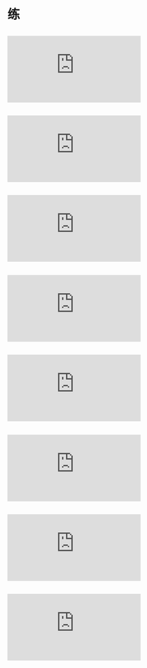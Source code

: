 # 练
## ![LeetCode234.回文链表](https://github.com/zhangsui1997/Coding-record/blob/master/Now%20or%20never/LeetCode234.回文链表.md)
## ![将单向链表按某值划分为左边小，中间相等，右边大的形式](https://github.com/zhangsui1997/Coding-record/blob/master/Now%20or%20never/将单向链表按某值划分为左边小，中间相等，右边大的形式.md)
## ![LeetCode138. 复制带随机指针的链表](https://github.com/zhangsui1997/Coding-record/blob/master/Now%20or%20never/LeetCode138.%20%E5%A4%8D%E5%88%B6%E5%B8%A6%E9%9A%8F%E6%9C%BA%E6%8C%87%E9%92%88%E7%9A%84%E9%93%BE%E8%A1%A8.md)
## ![两个单链表相交的一系列问题](https://github.com/zhangsui1997/Coding-record/blob/master/Now%20or%20never/%E4%B8%A4%E4%B8%AA%E5%8D%95%E9%93%BE%E8%A1%A8%E7%9B%B8%E4%BA%A4%E7%9A%84%E4%B8%80%E7%B3%BB%E5%88%97%E9%97%AE%E9%A2%98.md)
## ![二叉树的前中后序遍历](https://github.com/zhangsui1997/Coding-record/blob/master/Now%20or%20never/二叉树的前中后序遍历.md)
## ![二叉树的后继结点](https://github.com/zhangsui1997/Coding-record/blob/master/Now%20or%20never/%E4%BA%8C%E5%8F%89%E6%A0%91%E7%9A%84%E5%90%8E%E7%BB%A7%E7%BB%93%E7%82%B9.md)
## ![二叉树 平衡 搜索 完全](https://github.com/zhangsui1997/Coding-record/blob/master/Now%20or%20never/%E4%BA%8C%E5%8F%89%E6%A0%91%20%E5%B9%B3%E8%A1%A1%20%E6%90%9C%E7%B4%A2%20%E5%AE%8C%E5%85%A8.md)
## ![LeetCode222.完全二叉树的节点个数](https://github.com/zhangsui1997/Coding-record/blob/master/Now%20or%20never/LeetCode222.完全二叉树的节点个数.md)